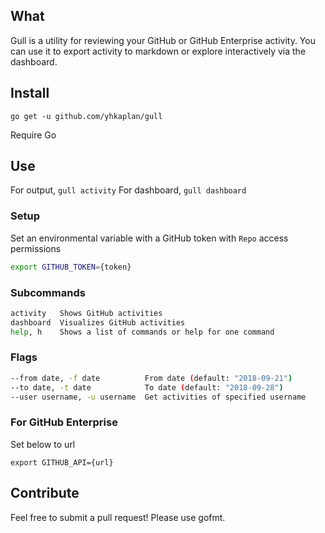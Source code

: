 ## What
Gull is a utility for reviewing your GitHub or GitHub Enterprise activity. You can use it to export activity to markdown or explore interactively via the dashboard.

## Install
`go get -u github.com/yhkaplan/gull`

Require Go

## Use

For output, `gull activity`
For dashboard, `gull dashboard`

### Setup
Set an environmental variable with a GitHub token with `Repo` access permissions
```sh
export GITHUB_TOKEN={token}
```
### Subcommands
```sh
activity   Shows GitHub activities
dashboard  Visualizes GitHub activities
help, h    Shows a list of commands or help for one command
```

### Flags
```sh
--from date, -f date          From date (default: "2018-09-21")
--to date, -t date            To date (default: "2018-09-28")
--user username, -u username  Get activities of specified username
```

### For GitHub Enterprise
Set below to url
```
export GITHUB_API={url}
```

## Contribute
Feel free to submit a pull request! Please use gofmt.

